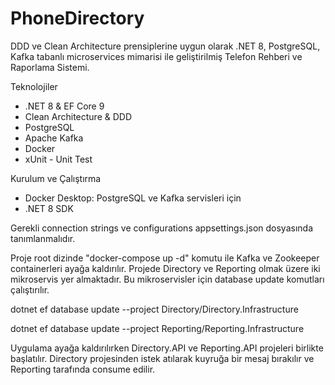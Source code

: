 # PhoneDirectory

DDD ve Clean Architecture prensiplerine uygun olarak .NET 8, PostgreSQL, Kafka tabanlı microservices mimarisi ile geliştirilmiş Telefon Rehberi ve Raporlama Sistemi.

Teknolojiler

- .NET 8 & EF Core 9
- Clean Architecture & DDD
- PostgreSQL
- Apache Kafka
- Docker
- xUnit - Unit Test

Kurulum ve Çalıştırma

- Docker Desktop: PostgreSQL ve Kafka servisleri için
- .NET 8 SDK

Gerekli connection strings ve configurations appsettings.json dosyasında tanımlanmalıdır.

Proje root dizinde "docker-compose up -d" komutu ile Kafka ve Zookeeper containerleri ayağa kaldırılır.
Projede Directory ve Reporting olmak üzere iki mikroservis yer almaktadır. Bu mikroservisler için database update komutları çalıştırılır.

dotnet ef database update --project Directory/Directory.Infrastructure

dotnet ef database update --project Reporting/Reporting.Infrastructure

Uygulama ayağa kaldırılırken Directory.API ve Reporting.API projeleri birlikte başlatılır.
Directory projesinden istek atılarak kuyruğa bir mesaj bırakılır ve Reporting tarafında consume edilir.
